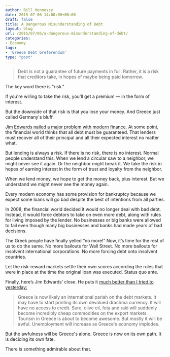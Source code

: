 ```yaml
---
author: Bill Hennessy
date: 2015-07-06 14:00:00+00:00
draft: false
title: A Dangerous Misunderstanding of Debt
layout: blog
url: /2015/07/06/a-dangerous-misunderstanding-of-debt/
categories:
- Economy
tags:
- 'Greece Debt Greferendum'
type: "post"
---
```


> Debt is not a guarantee of future payments in full. Rather, it is a risk that creditors take, in hopes of maybe being paid tomorrow.

The key word there is "risk."

If you're willing to take the risk, you'll get a premium — in the form of interest.

But the downside of that risk is that you lose your money. And Greece just called Germany's bluff.



[Jim Edwards nailed a major problem with modern finance](https://www.businessinsider.com/greece-referendum-result-and-the-meaning-of-debt-2015-7). At some point, the financial world thinks that all debt must be guaranteed. That lenders must recover all of their principal and all their expected interest no matter what.

But lending is always a risk. If there is no risk, there is no interest. Normal people understand this. When we lend a circular saw to a neighbor, we might never see it again. Or the neighbor might break it. We take the risk in hopes of earning interest in the form of trust and loyalty from the neighbor.

When we lend money, we hope to get the money back, plus interest. But we understand we might never see the money again.

Every modern economy has some provision for bankruptcy because we expect some loans will go bad despite the best of intentions from all parties.

In 2008, the financial world decided it would no longer deal with bad debt. Instead, it would force debtors to take on even more debt, along with rules for living imposed by the lender. No businesses or big banks were allowed to fail even though many big businesses and banks had made years of bad decisions.

The Greek people have finally yelled “no more!” Now, it’s time for the rest of us to do the same. No more bailouts for Wall Street. No more bailouts for insolvent international corporations. No more forcing debt onto insolvent countries.

Let the risk-reward markets settle their own scores according the rules that were in place at the time the original loan was executed. Status quo ante.

Finally, here’s Jim Edwards’ close. He puts it [much better than I tried to yesterday:](https://hennessysview.com/2015/07/05/greece-rejects-central-banksters/)



> Greece is now likely an international pariah on the debt markets. It may have to start printing its own devalued drachma currency. It will have no access to credit. Sure, olive oil, feta and raki will suddenly become incredibly cheap commodities on the export markets. Tourism in Greece is about to become awesome. But mostly it will be awful. Unemployment will increase as Greece's economy implodes.

But the awfulness will be Greece's alone. Greece is now on its own path. It is deciding its own fate.

There is something admirable about that.
